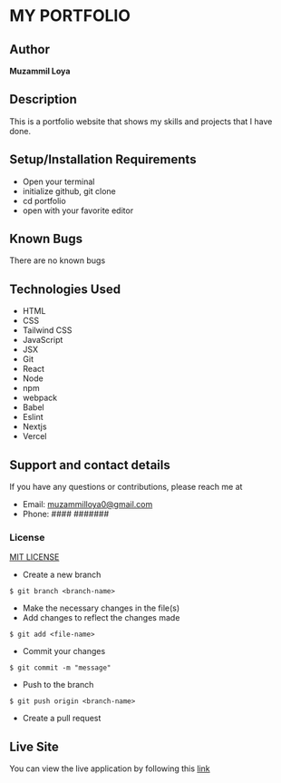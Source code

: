 # MY PORTFOLIO
## Author
 **Muzammil Loya**
## Description
This is a portfolio website that shows my skills and projects that I have done.
## Setup/Installation Requirements
* Open your terminal
* initialize github, git clone
* cd portfolio
* open with your favorite editor
## Known Bugs
There are no known bugs
## Technologies Used
* HTML
* CSS
* Tailwind CSS
* JavaScript
* JSX
* Git
* React
* Node
* npm
* webpack
* Babel
* Eslint
* Nextjs
* Vercel


## Support and contact details
If you have any questions or contributions, please reach me at
* Email: muzammilloya0@gmail.com 
* Phone: #### #######
### License
[MIT LICENSE](LICENSE)

* Create a new branch
```
$ git branch <branch-name>
```
* Make the necessary changes in the file(s)
* Add changes to reflect the changes made
```
$ git add <file-name>
```
* Commit your changes
```
$ git commit -m "message"
```
* Push to the branch
```
$ git push origin <branch-name>
```
* Create a pull request
## Live Site
You can view the live application by following this [link](https://muzammilloya-portfolio.vercel.app/)

